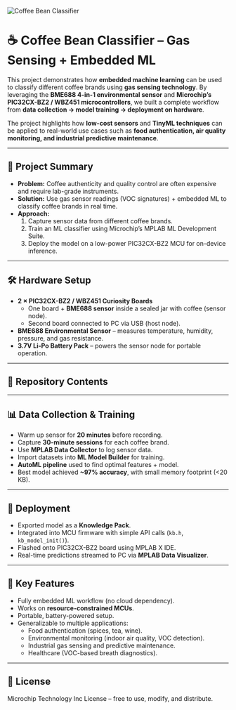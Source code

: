 ![Coffee Bean Classifier](./coffee_ml_banner.png)

# ☕ Coffee Bean Classifier – Gas Sensing + Embedded ML  

This project demonstrates how **embedded machine learning** can be used to classify different coffee brands using **gas sensing technology**. By leveraging the **BME688 4-in-1 environmental sensor** and **Microchip’s PIC32CX-BZ2 / WBZ451 microcontrollers**, we built a complete workflow from **data collection → model training → deployment on hardware**.  

The project highlights how **low-cost sensors** and **TinyML techniques** can be applied to real-world use cases such as **food authentication, air quality monitoring, and industrial predictive maintenance**.  

---

## 🔎 Project Summary
- **Problem:** Coffee authenticity and quality control are often expensive and require lab-grade instruments.  
- **Solution:** Use gas sensor readings (VOC signatures) + embedded ML to classify coffee brands in real time.  
- **Approach:**  
  1. Capture sensor data from different coffee brands.  
  2. Train an ML classifier using Microchip’s MPLAB ML Development Suite.  
  3. Deploy the model on a low-power PIC32CX-BZ2 MCU for on-device inference.  

---

## 🛠️ Hardware Setup
- **2 × PIC32CX-BZ2 / WBZ451 Curiosity Boards**  
  - One board + **BME688 sensor** inside a sealed jar with coffee (sensor node).  
  - Second board connected to PC via USB (host node).  
- **BME688 Environmental Sensor** – measures temperature, humidity, pressure, and gas resistance.  
- **3.7V Li-Po Battery Pack** – powers the sensor node for portable operation.  

---

## 📂 Repository Contents


---

## 📊 Data Collection & Training
- Warm up sensor for **20 minutes** before recording.  
- Capture **30-minute sessions** for each coffee brand.  
- Use **MPLAB Data Collector** to log sensor data.  
- Import datasets into **ML Model Builder** for training.  
- **AutoML pipeline** used to find optimal features + model.  
- Best model achieved **~97% accuracy**, with small memory footprint (<20 KB).  

---

## 🤖 Deployment
- Exported model as a **Knowledge Pack**.  
- Integrated into MCU firmware with simple API calls (`kb.h`, `kb_model_init()`).  
- Flashed onto PIC32CX-BZ2 board using MPLAB X IDE.  
- Real-time predictions streamed to PC via **MPLAB Data Visualizer**.  

---

## 🌟 Key Features
- Fully embedded ML workflow (no cloud dependency).  
- Works on **resource-constrained MCUs**.  
- Portable, battery-powered setup.  
- Generalizable to multiple applications:  
  - Food authentication (spices, tea, wine).  
  - Environmental monitoring (indoor air quality, VOC detection).  
  - Industrial gas sensing and predictive maintenance.  
  - Healthcare (VOC-based breath diagnostics).  

---

## 📜 License
Microchip Technology Inc License – free to use, modify, and distribute.  

